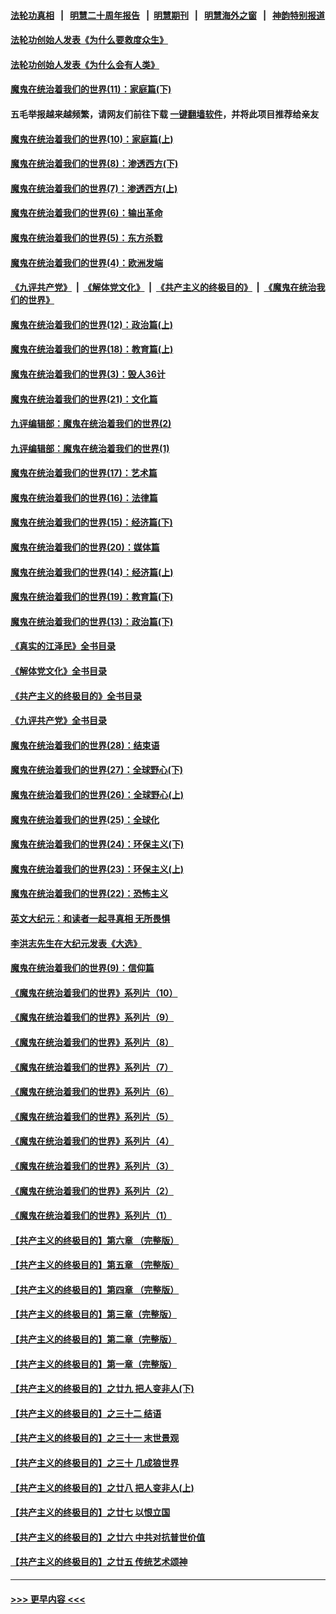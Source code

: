#### [法轮功真相](https://github.com/gfw-breaker/truth/blob/master/README.md?t=0) &nbsp;&nbsp;|&nbsp;&nbsp; [明慧二十周年报告](https://github.com/gfw-breaker/mh-reports/blob/master/README.md?t=0) &nbsp;&nbsp;|&nbsp;&nbsp;[明慧期刊](https://github.com/gfw-breaker/mh-qikan) &nbsp;&nbsp;|&nbsp;&nbsp; [明慧海外之窗](https://github.com/gfw-breaker/mh-news/blob/master/README.md?t=0) &nbsp;&nbsp;|&nbsp;&nbsp; [神韵特别报道](https://github.com/gfw-breaker/mh-news/blob/master/shenyun.md?t=0)
#### [法轮功创始人发表《为什么要救度众生》](../pages/nsc422/n13975246.md?t=05261243) 
#### [法轮功创始人发表《为什么会有人类》](../pages/nsc422/n13912117.md?t=05261243) 
#### [魔鬼在统治着我们的世界(11)：家庭篇(下)](../pages/nsc422/n10440961.md?t=05261243) 
#### 五毛举报越来越频繁，请网友们前往下载 [一键翻墙软件](https://github.com/gfw-breaker/ssr-accounts)，并将此项目推荐给亲友
#### [魔鬼在统治着我们的世界(10)：家庭篇(上)](../pages/nsc422/n10435448.md?t=05261243) 
#### [魔鬼在统治着我们的世界(8)：渗透西方(下)](../pages/nsc422/n10429603.md?t=05261243) 
#### [魔鬼在统治着我们的世界(7)：渗透西方(上)](../pages/nsc422/n10426013.md?t=05261243) 
#### [魔鬼在统治着我们的世界(6)：输出革命](../pages/nsc422/n10421536.md?t=05261243) 
#### [魔鬼在统治着我们的世界(5)：东方杀戮](../pages/nsc422/n10417707.md?t=05261243) 
#### [魔鬼在统治着我们的世界(4)：欧洲发端](../pages/nsc422/n10414890.md?t=05261243) 
#### [《九评共产党》](https://github.com/begood0513/9ping.md/blob/master/README.md) &nbsp;|&nbsp; [《解体党文化》](../../../../jtdwh.md/blob/master/README.md)  &nbsp;|&nbsp; [《共产主义的终极目的》](../../../../gczydzjmd.md/blob/master/README.md) &nbsp;|&nbsp; [《魔鬼在统治我们的世界》](../../../../mgztzwmdsj.md/blob/master/README.md) 
#### [魔鬼在统治着我们的世界(12)：政治篇(上)](../pages/nsc422/n10444576.md?t=05261243) 
#### [魔鬼在统治着我们的世界(18)：教育篇(上)](../pages/nsc422/n10526970.md?t=05261243) 
#### [魔鬼在统治着我们的世界(3)：毁人36计](../pages/nsc422/n10411583.md?t=05261243) 
#### [魔鬼在统治着我们的世界(21)：文化篇](../pages/nsc422/n10597706.md?t=05261243) 
#### [九评编辑部：魔鬼在统治着我们的世界(2)](../pages/nsc422/n10410036.md?t=05261243) 
#### [九评编辑部：魔鬼在统治着我们的世界(1)](../pages/nsc422/n10406825.md?t=05261243) 
#### [魔鬼在统治着我们的世界(17)：艺术篇](../pages/nsc422/n10499093.md?t=05261243) 
#### [魔鬼在统治着我们的世界(16)：法律篇](../pages/nsc422/n10485969.md?t=05261243) 
#### [魔鬼在统治着我们的世界(15)：经济篇(下)](../pages/nsc422/n10469975.md?t=05261243) 
#### [魔鬼在统治着我们的世界(20)：媒体篇](../pages/nsc422/n10586579.md?t=05261243) 
#### [魔鬼在统治着我们的世界(14)：经济篇(上)](../pages/nsc422/n10457370.md?t=05261243) 
#### [魔鬼在统治着我们的世界(19)：教育篇(下)](../pages/nsc422/n10564808.md?t=05261243) 
#### [魔鬼在统治着我们的世界(13)：政治篇(下)](../pages/nsc422/n10448270.md?t=05261243) 
#### [《真实的江泽民》全书目录](../pages/nsc422/n13721399.md?t=05261243) 
#### [《解体党文化》全书目录](../pages/nsc422/n13721157.md?t=05261243) 
#### [《共产主义的终极目的》全书目录](../pages/nsc422/n13721048.md?t=05261243) 
#### [《九评共产党》全书目录](../pages/nsc422/n13708085.md?t=05261243) 
#### [魔鬼在统治着我们的世界(28)：结束语](../pages/nsc422/n10936246.md?t=05261243) 
#### [魔鬼在统治着我们的世界(27)：全球野心(下)](../pages/nsc422/n10928319.md?t=05261243) 
#### [魔鬼在统治着我们的世界(26)：全球野心(上)](../pages/nsc422/n10900318.md?t=05261243) 
#### [魔鬼在统治着我们的世界(25)：全球化](../pages/nsc422/n10788205.md?t=05261243) 
#### [魔鬼在统治着我们的世界(24)：环保主义(下)](../pages/nsc422/n10695307.md?t=05261243) 
#### [魔鬼在统治着我们的世界(23)：环保主义(上)](../pages/nsc422/n10688613.md?t=05261243) 
#### [魔鬼在统治着我们的世界(22)：恐怖主义](../pages/nsc422/n10614727.md?t=05261243) 
#### [英文大纪元：和读者一起寻真相 无所畏惧](../pages/nsc422/n12542027.md?t=05261243) 
#### [李洪志先生在大纪元发表《大选》](../pages/nsc422/n12534746.md?t=05261243) 
#### [魔鬼在统治着我们的世界(9)：信仰篇](../pages/nsc422/n10432159.md?t=05261243) 
#### [《魔鬼在统治着我们的世界》系列片（10）](../pages/nsc422/n12292670.md?t=05261243) 
#### [《魔鬼在统治着我们的世界》系列片（9）](../pages/nsc422/n12290859.md?t=05261243) 
#### [《魔鬼在统治着我们的世界》系列片（8）](../pages/nsc422/n12287445.md?t=05261243) 
#### [《魔鬼在统治着我们的世界》系列片（7）](../pages/nsc422/n12283425.md?t=05261243) 
#### [《魔鬼在统治着我们的世界》系列片（6）](../pages/nsc422/n12282314.md?t=05261243) 
#### [《魔鬼在统治着我们的世界》系列片（5）](../pages/nsc422/n12281419.md?t=05261243) 
#### [《魔鬼在统治着我们的世界》系列片（4）](../pages/nsc422/n12274024.md?t=05261243) 
#### [《魔鬼在统治着我们的世界》系列片（3）](../pages/nsc422/n12271322.md?t=05261243) 
#### [《魔鬼在统治着我们的世界》系列片（2）](../pages/nsc422/n12269049.md?t=05261243) 
#### [《魔鬼在统治着我们的世界》系列片（1）](../pages/nsc422/n12267575.md?t=05261243) 
#### [【共产主义的终极目的】第六章 （完整版）](../pages/nsc422/n11428913.md?t=05261243) 
#### [【共产主义的终极目的】第五章 （完整版）](../pages/nsc422/n11428912.md?t=05261243) 
#### [【共产主义的终极目的】第四章 （完整版）](../pages/nsc422/n11428907.md?t=05261243) 
#### [【共产主义的终极目的】第三章（完整版）](../pages/nsc422/n11428848.md?t=05261243) 
#### [【共产主义的终极目的】第二章（完整版）](../pages/nsc422/n11428831.md?t=05261243) 
#### [【共产主义的终极目的】第一章（完整版）](../pages/nsc422/n11417651.md?t=05261243) 
#### [【共产主义的终极目的】之廿九 把人变非人(下)](../pages/nsc422/n11344140.md?t=05261243) 
#### [【共产主义的终极目的】之三十二 结语](../pages/nsc422/n11360535.md?t=05261243) 
#### [【共产主义的终极目的】之三十一 末世景观](../pages/nsc422/n11351129.md?t=05261243) 
#### [【共产主义的终极目的】之三十 几成狼世界](../pages/nsc422/n11348280.md?t=05261243) 
#### [【共产主义的终极目的】之廿八 把人变非人(上)](../pages/nsc422/n11340492.md?t=05261243) 
#### [【共产主义的终极目的】之廿七 以恨立国](../pages/nsc422/n11336944.md?t=05261243) 
#### [【共产主义的终极目的】之廿六 中共对抗普世价值](../pages/nsc422/n11324785.md?t=05261243) 
#### [【共产主义的终极目的】之廿五 传统艺术颂神](../pages/nsc422/n11296396.md?t=05261243) 

----
#### [ >>> 更早内容 <<< ](../indexes/nsc422-earlier.md)
